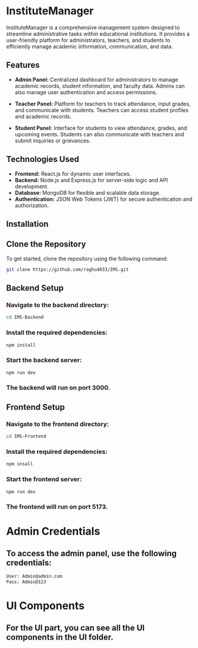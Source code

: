 # InstituteManager

InstituteManager is a comprehensive management system designed to streamline administrative tasks within educational institutions. It provides a user-friendly platform for administrators, teachers, and students to efficiently manage academic information, communication, and data.

## Features

- **Admin Panel:** Centralized dashboard for administrators to manage academic records, student information, and faculty data. Admins can also manage user authentication and access permissions.

- **Teacher Panel:** Platform for teachers to track attendance, input grades, and communicate with students. Teachers can access student profiles and academic records.

- **Student Panel:** Interface for students to view attendance, grades, and upcoming events. Students can also communicate with teachers and submit inquiries or grievances.

## Technologies Used

- **Frontend:** React.js for dynamic user interfaces.
- **Backend:** Node.js and Express.js for server-side logic and API development.
- **Database:** MongoDB for flexible and scalable data storage.
- **Authentication:** JSON Web Tokens (JWT) for secure authentication and authorization.

## Installation


## Clone the Repository
To get started, clone the repository using the following command:
```bash
git clone https://github.com/raghu4033/IMS.git
```

## Backend Setup
### Navigate to the backend directory:
```bash
cd IMS-Backend
```

### Install the required dependencies:

```bash
npm install
```

### Start the backend server:
```bash
npm run dev
```

### The backend will run on port 3000.


## Frontend Setup
### Navigate to the frontend directory:
```bash
cd IMS-Frontend
```

### Install the required dependencies:

```bash
npm insall
```

### Start the frontend server:

```bash 
npm run dev
```

### The frontend will run on port 5173.

# Admin Credentials
## To access the admin panel, use the following credentials:

```bash
User: Admin@admin.com
Pass: Admin@123
```


# UI Components
## For the UI part, you can see all the UI components in the UI folder.